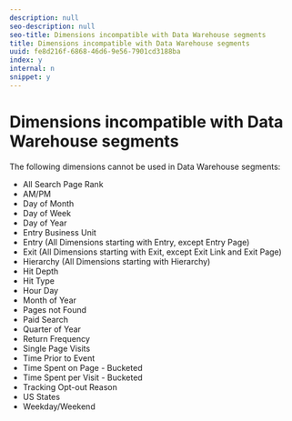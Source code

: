 ```yaml
---
description: null
seo-description: null
seo-title: Dimensions incompatible with Data Warehouse segments
title: Dimensions incompatible with Data Warehouse segments
uuid: fe8d216f-6868-46d6-9e56-7901cd3188ba
index: y
internal: n
snippet: y
---
```


# Dimensions incompatible with Data Warehouse segments

The following dimensions cannot be used in Data Warehouse segments:

* All Search Page Rank 
* AM/PM 
* Day of Month 
* Day of Week 
* Day of Year 
* Entry Business Unit 
* Entry (All Dimensions starting with Entry, except Entry Page) 
* Exit (All Dimensions starting with Exit, except Exit Link and Exit Page) 
* Hierarchy (All Dimensions starting with Hierarchy) 
* Hit Depth 
* Hit Type 
* Hour Day 
* Month of Year 
* Pages not Found 
* Paid Search 
* Quarter of Year 
* Return Frequency 
* Single Page Visits 
* Time Prior to Event 
* Time Spent on Page - Bucketed 
* Time Spent per Visit - Bucketed 
* Tracking Opt-out Reason 
* US States 
* Weekday/Weekend

